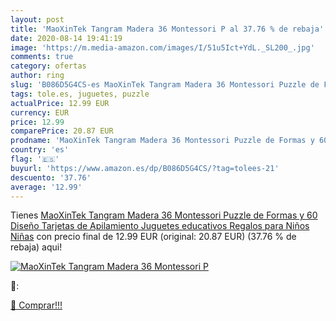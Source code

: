 ```yaml
---
layout: post
title: 'MaoXinTek Tangram Madera 36 Montessori P al 37.76 % de rebaja'
date: 2020-08-14 19:41:19
image: 'https://m.media-amazon.com/images/I/51u5Ict+YdL._SL200_.jpg'
comments: true
category: ofertas
author: ring
slug: 'B086D5G4CS-es MaoXinTek Tangram Madera 36 Montessori Puzzle de Formas y...'
tags: tole.es, juguetes, puzzle
actualPrice: 12.99 EUR
currency: EUR
price: 12.99
comparePrice: 20.87 EUR
prodname: 'MaoXinTek Tangram Madera 36 Montessori Puzzle de Formas y 60 Diseño Tarjetas de Apilamiento Juguetes educativos Regalos para Niños Niñas'
country: 'es'
flag: '🇪🇸'
buyurl: 'https://www.amazon.es/dp/B086D5G4CS/?tag=tolees-21'
descuento: '37.76'
average: '12.99'
---
```


Tienes [MaoXinTek Tangram Madera 36 Montessori Puzzle de Formas y 60 Diseño Tarjetas de Apilamiento Juguetes educativos Regalos para Niños Niñas](https://www.amazon.es/dp/B086D5G4CS/?tag=tolees-21) con precio final de  12.99 EUR (original: 20.87 EUR) (37.76 %  de rebaja) aqui!

[![MaoXinTek Tangram Madera 36 Montessori P](https://m.media-amazon.com/images/I/51u5Ict+YdL._SL200_.jpg)](https://www.amazon.es/dp/B086D5G4CS/?tag=tolees-21)

🔎:


[🛒 Comprar!!!](https://www.amazon.es/dp/B086D5G4CS/?tag=tolees-21)
